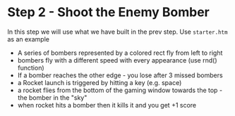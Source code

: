 # Step 2 - Shoot the Enemy Bomber

In this step we will use what we have built in the prev step.
Use `starter.htm` as an example

- A series of bombers represented by a colored rect fly from left to right
- bombers fly with a different speed with every appearance (use rnd() function)
- If a bomber reaches the other edge - you lose after 3 missed bombers
- a Rocket launch is triggered by hitting a key (e.g. space)
- a rocket flies from the bottom of the gaming window towards the top - the bomber in the "sky"
- when rocket hits a bomber then it kills it and you get +1 score




